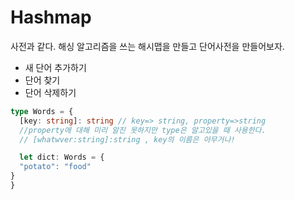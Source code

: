 # Hashmap
사전과 같다.
해싱 알고리즘을 쓰는 해시맵을 만들고 단어사전을 만들어보자.

- 새 단어 추가하기
- 단어 찾기
- 단어 삭제하기

```typescript
type Words = {
  [key: string]: string // key=> string, property=>string
  //property에 대해 미리 알진 못하지만 type은 알고있을 때 사용한다.
  // [whatwver:string]:string , key의 이름은 아무거나!

  let dict: Words = {
  "potato": "food"
}
}
```